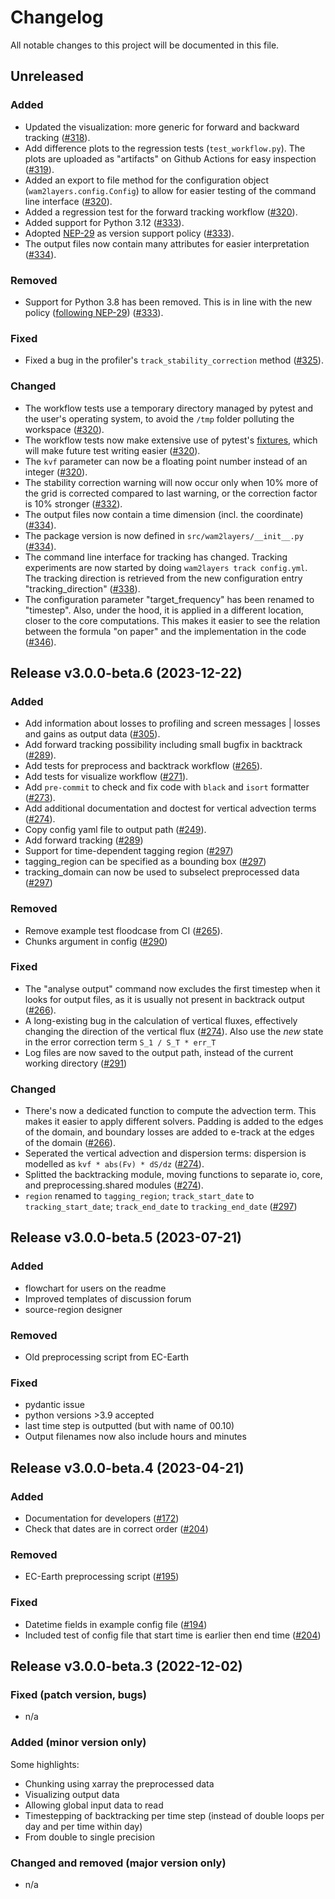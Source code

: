 # Changelog

All notable changes to this project will be documented in this file.

## Unreleased

### Added

- Updated the visualization: more generic for forward and backward tracking ([#318](https://github.com/WAM2layers/WAM2layers/pull/318)).
- Add difference plots to the regression tests (`test_workflow.py`). The plots are uploaded as "artifacts" on Github Actions for easy inspection ([#319](https://github.com/WAM2layers/WAM2layers/pull/319)).
- Added an export to file method for the configuration object (`wam2layers.config.Config`) to allow for easier testing of the command line interface ([#320](https://github.com/WAM2layers/WAM2layers/pull/320)).
- Added a regression test for the forward tracking workflow ([#320](https://github.com/WAM2layers/WAM2layers/pull/320)).
- Added support for Python 3.12 ([#333](https://github.com/WAM2layers/WAM2layers/pull/333)).
- Adopted [NEP-29](https://numpy.org/neps/nep-0029-deprecation_policy.html) as version support policy ([#333](https://github.com/WAM2layers/WAM2layers/pull/333)).
- The output files now contain many attributes for easier interpretation ([#334](https://github.com/WAM2layers/WAM2layers/pull/334)).

### Removed

- Support for Python 3.8 has been removed. This is in line with the new policy ([following NEP-29](https://numpy.org/neps/nep-0029-deprecation_policy.html)) ([#333](https://github.com/WAM2layers/WAM2layers/pull/333)).

### Fixed

- Fixed a bug in the profiler's `track_stability_correction` method ([#325](https://github.com/WAM2layers/WAM2layers/pull/325)).

### Changed
- The workflow tests use a temporary directory managed by pytest and the user's operating system, to avoid the `/tmp` folder polluting the workspace ([#320](https://github.com/WAM2layers/WAM2layers/pull/320)).
- The workflow tests now make extensive use of pytest's [fixtures](https://docs.pytest.org/en/8.0.x/explanation/fixtures.html), which will make future test writing easier ([#320](https://github.com/WAM2layers/WAM2layers/pull/320)).
- The `kvf` parameter can now be a floating point number instead of an integer ([#320](https://github.com/WAM2layers/WAM2layers/pull/320)).
- The stability correction warning will now occur only when 10% more of the grid is corrected compared to last warning, or the correction factor is 10% stronger  ([#332](https://github.com/WAM2layers/WAM2layers/pull/332)).
- The output files now contain a time dimension (incl. the coordinate) ([#334](https://github.com/WAM2layers/WAM2layers/pull/334)).
- The package version is now defined in `src/wam2layers/__init__.py` ([#334](https://github.com/WAM2layers/WAM2layers/pull/334)).
- The command line interface for tracking has changed. Tracking experiments are now started by doing `wam2layers track config.yml`. The tracking direction is retrieved from the new configuration entry "tracking_direction" ([#338](https://github.com/WAM2layers/WAM2layers/pull/338)).
- The configuration parameter "target_frequency" has been renamed to "timestep". Also, under the hood, it is applied in a different location, closer to the core computations. This makes it easier to see the relation between the formula "on paper" and the implementation in the code ([#346](https://github.com/WAM2layers/WAM2layers/pull/346)).

## Release v3.0.0-beta.6 (2023-12-22)

### Added

- Add information about losses to profiling and screen messages | losses and gains as output data ([#305](https://github.com/WAM2layers/WAM2layers/pull/305)).
- Add forward tracking possibility including small bugfix in backtrack ([#289](https://github.com/WAM2layers/WAM2layers/pull/289)).
- Add tests for preprocess and backtrack workflow ([#265](https://github.com/WAM2layers/WAM2layers/pull/265)).
- Add tests for visualize workflow ([#271](https://github.com/WAM2layers/WAM2layers/pull/271)).
- Add `pre-commit` to check and fix code with `black` and `isort` formatter ([#273](https://github.com/WAM2layers/WAM2layers/pull/273)).
- Add additional documentation and doctest for vertical advection terms ([#274](https://github.com/WAM2layers/WAM2layers/pull/274)).
- Copy config yaml file to output path ([#249](https://github.com/WAM2layers/WAM2layers/pull/249)).
- Add forward tracking ([#289](https://github.com/WAM2layers/WAM2layers/pull/289))
- Support for time-dependent tagging region ([#297](https://github.com/WAM2layers/WAM2layers/pull/297))
- tagging_region can be specified as a bounding box ([#297](https://github.com/WAM2layers/WAM2layers/pull/297))
- tracking_domain can now be used to subselect preprocessed data ([#297](https://github.com/WAM2layers/WAM2layers/pull/297))

### Removed

- Remove example test floodcase from CI ([#265](https://github.com/WAM2layers/WAM2layers/pull/265)).
- Chunks argument in config ([#290](https://github.com/WAM2layers/WAM2layers/pull/290))

### Fixed

- The "analyse output" command now excludes the first timestep when it looks for output files, as it is usually not present in backtrack output ([#266](https://github.com/WAM2layers/WAM2layers/pull/266)).
- A long-existing bug in the calculation of vertical fluxes, effectively changing the direction of the vertical flux ([#274](https://github.com/WAM2layers/WAM2layers/pull/274)). Also use the *new* state in the error correction term `S_1 / S_T * err_T`
- Log files are now saved to the output path, instead of the current working directory ([#291](https://github.com/WAM2layers/WAM2layers/pull/291))


### Changed

- There's now a dedicated function to compute the advection term. This makes it easier to apply different solvers. Padding is added to the edges of the domain, and boundary losses are added to e-track at the edges of the domain ([#266](https://github.com/WAM2layers/WAM2layers/pull/266)).
- Seperated the vertical advection and dispersion terms: dispersion is modelled as `kvf * abs(Fv) * dS/dz` ([#274](https://github.com/WAM2layers/WAM2layers/pull/274)).
- Splitted the backtracking module, moving functions to separate io, core, and preprocessing.shared modules ([#274](https://github.com/WAM2layers/WAM2layers/pull/274)).
- `region` renamed to `tagging_region`; `track_start_date` to `tracking_start_date`; `track_end_date` to `tracking_end_date` ([#297](https://github.com/WAM2layers/WAM2layers/pull/297))

## Release v3.0.0-beta.5 (2023-07-21)

### Added

- flowchart for users on the readme
- Improved templates of discussion forum
- source-region designer

### Removed

- Old preprocessing script from EC-Earth

### Fixed

- pydantic issue
- python versions >3.9 accepted
- last time step is outputted (but with name of 00.10)
- Output filenames now also include hours and minutes


## Release v3.0.0-beta.4 (2023-04-21)

### Added

- Documentation for developers ([#172](https://github.com/WAM2layers/WAM2layers/pull/172))
- Check that dates are in correct order ([#204](https://github.com/WAM2layers/WAM2layers/pull/204))

### Removed

- EC-Earth preprocessing script ([#195](https://github.com/WAM2layers/WAM2layers/pull/195))

### Fixed

- Datetime fields in example config file ([#194](https://github.com/WAM2layers/WAM2layers/pull/194))
- Included test of config file that start time is earlier then end time ([#204](https://github.com/WAM2layers/WAM2layers/pull/204))

## Release v3.0.0-beta.3 (2022-12-02)

### Fixed (patch version, bugs)
- n/a

### Added (minor version only)
Some highlights:
- Chunking using xarray the preprocessed data
- Visualizing output data
- Allowing global input data to read
- Timestepping of backtracking per time step (instead of double loops per day and per time within day)
- From double to single precision

### Changed and removed (major version only)
- n/a
